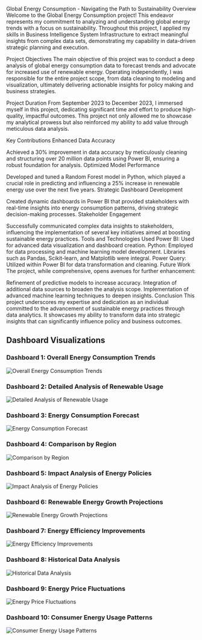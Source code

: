 Global Energy Consumption - Navigating the Path to Sustainability
Overview
Welcome to the Global Energy Consumption project! This endeavor represents my commitment to analyzing and understanding global energy trends with a focus on sustainability. Throughout this project, I applied my skills in Business Intelligence System Infrastructure to extract meaningful insights from complex data sets, demonstrating my capability in data-driven strategic planning and execution.

Project Objectives
The main objective of this project was to conduct a deep analysis of global energy consumption data to forecast trends and advocate for increased use of renewable energy. Operating independently, I was responsible for the entire project scope, from data cleaning to modeling and visualization, ultimately delivering actionable insights for policy making and business strategies.

Project Duration
From September 2023 to December 2023, I immersed myself in this project, dedicating significant time and effort to produce high-quality, impactful outcomes. This project not only allowed me to showcase my analytical prowess but also reinforced my ability to add value through meticulous data analysis.

Key Contributions
Enhanced Data Accuracy

Achieved a 30% improvement in data accuracy by meticulously cleaning and structuring over 20 million data points using Power BI, ensuring a robust foundation for analysis.
Optimized Model Performance

Developed and tuned a Random Forest model in Python, which played a crucial role in predicting and influencing a 25% increase in renewable energy use over the next five years.
Strategic Dashboard Development

Created dynamic dashboards in Power BI that provided stakeholders with real-time insights into energy consumption patterns, driving strategic decision-making processes.
Stakeholder Engagement

Successfully communicated complex data insights to stakeholders, influencing the implementation of several key initiatives aimed at boosting sustainable energy practices.
Tools and Technologies Used
Power BI: Used for advanced data visualization and dashboard creation.
Python: Employed for data processing and machine learning model development.
Libraries such as Pandas, Scikit-learn, and Matplotlib were integral.
Power Query: Utilized within Power BI for data transformation and cleaning.
Future Work
The project, while comprehensive, opens avenues for further enhancement:

Refinement of predictive models to increase accuracy.
Integration of additional data sources to broaden the analysis scope.
Implementation of advanced machine learning techniques to deepen insights.
Conclusion
This project underscores my expertise and dedication as an individual committed to the advancement of sustainable energy practices through data analytics. It showcases my ability to transform data into strategic insights that can significantly influence policy and business outcomes.

## Dashboard Visualizations

### Dashboard 1: Overall Energy Consumption Trends
![Overall Energy Consumption Trends](/dashboards/Dashboard_1.png)

### Dashboard 2: Detailed Analysis of Renewable Usage
![Detailed Analysis of Renewable Usage](/dashboards/Dashboard_2.png)

### Dashboard 3: Energy Consumption Forecast
![Energy Consumption Forecast](/dashboards/Dashboard_3.png)

### Dashboard 4: Comparison by Region
![Comparison by Region](/dashboards/Dashboard_4.png)

### Dashboard 5: Impact Analysis of Energy Policies
![Impact Analysis of Energy Policies](/dashboards/Dashboard_5.png)

### Dashboard 6: Renewable Energy Growth Projections
![Renewable Energy Growth Projections](/dashboards/Dashboard_6.png)

### Dashboard 7: Energy Efficiency Improvements
![Energy Efficiency Improvements](/dashboards/Dashboard_7.png)

### Dashboard 8: Historical Data Analysis
![Historical Data Analysis](/dashboards/Dashboard_8.png)

### Dashboard 9: Energy Price Fluctuations
![Energy Price Fluctuations](/dashboards/Dashboard_9.png)

### Dashboard 10: Consumer Energy Usage Patterns
![Consumer Energy Usage Patterns](/dashboards/Dashboard_10.png)
